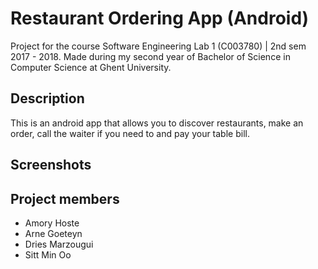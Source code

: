 # Restaurant Ordering App (Android)
Project for the course Software Engineering Lab 1 (C003780) | 2nd sem 2017 - 2018. Made during my second year of Bachelor of Science in Computer Science at Ghent University.

## Description
This is an android app that allows you to discover restaurants, make an order, call the waiter if you need to and pay your table bill.

## Screenshots


## Project members
- Amory Hoste
- Arne Goeteyn
- Dries Marzougui
- Sitt Min Oo
